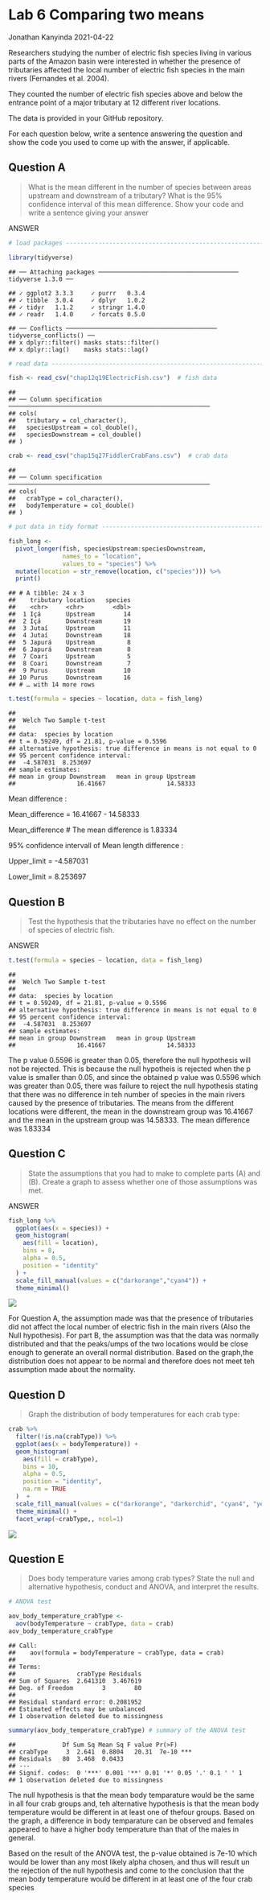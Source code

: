 Lab 6 Comparing two means
================
Jonathan Kanyinda
2021-04-22

Researchers studying the number of electric fish species living in
various parts of the Amazon basin were interested in whether the
presence of tributaries affected the local number of electric fish
species in the main rivers (Fernandes et al. 2004).

They counted the number of electric fish species above and below the
entrance point of a major tributary at 12 different river locations.

The data is provided in your GitHub repository.

For each question below, write a sentence answering the question and
show the code you used to come up with the answer, if applicable.

## Question A

> What is the mean different in the number of species between areas
> upstream and downstream of a tributary? What is the 95% confidence
> interval of this mean difference. Show your code and write a sentence
> giving your
answer

ANSWER

``` r
# load packages -----------------------------------------------------------

library(tidyverse)
```

    ## ── Attaching packages ─────────────────────────────────────── tidyverse 1.3.0 ──

    ## ✓ ggplot2 3.3.3     ✓ purrr   0.3.4
    ## ✓ tibble  3.0.4     ✓ dplyr   1.0.2
    ## ✓ tidyr   1.1.2     ✓ stringr 1.4.0
    ## ✓ readr   1.4.0     ✓ forcats 0.5.0

    ## ── Conflicts ────────────────────────────────────────── tidyverse_conflicts() ──
    ## x dplyr::filter() masks stats::filter()
    ## x dplyr::lag()    masks stats::lag()

``` r
# read data ---------------------------------------------------------------

fish <- read_csv("chap12q19ElectricFish.csv")  # fish data
```

    ## 
    ## ── Column specification ────────────────────────────────────────────────────────
    ## cols(
    ##   tributary = col_character(),
    ##   speciesUpstream = col_double(),
    ##   speciesDownstream = col_double()
    ## )

``` r
crab <- read_csv("chap15q27FiddlerCrabFans.csv")  # crab data
```

    ## 
    ## ── Column specification ────────────────────────────────────────────────────────
    ## cols(
    ##   crabType = col_character(),
    ##   bodyTemperature = col_double()
    ## )

``` r
# put data in tidy format ------------------------------------------------

fish_long <- 
  pivot_longer(fish, speciesUpstream:speciesDownstream,
               names_to = "location",
               values_to = "species") %>% 
  mutate(location = str_remove(location, c("species"))) %>% 
  print()
```

    ## # A tibble: 24 x 3
    ##    tributary location   species
    ##    <chr>     <chr>        <dbl>
    ##  1 Içá       Upstream        14
    ##  2 Içá       Downstream      19
    ##  3 Jutaí     Upstream        11
    ##  4 Jutaí     Downstream      18
    ##  5 Japurá    Upstream         8
    ##  6 Japurá    Downstream       8
    ##  7 Coari     Upstream         5
    ##  8 Coari     Downstream       7
    ##  9 Purus     Upstream        10
    ## 10 Purus     Downstream      16
    ## # … with 14 more rows

``` r
t.test(formula = species ~ location, data = fish_long)
```

    ## 
    ##  Welch Two Sample t-test
    ## 
    ## data:  species by location
    ## t = 0.59249, df = 21.81, p-value = 0.5596
    ## alternative hypothesis: true difference in means is not equal to 0
    ## 95 percent confidence interval:
    ##  -4.587031  8.253697
    ## sample estimates:
    ## mean in group Downstream   mean in group Upstream 
    ##                 16.41667                 14.58333

Mean difference :

Mean\_difference = 16.41667 - 14.58333

Mean\_difference \# The mean difference is 1.83334

95% confidence intervall of Mean length difference :

Upper\_limit = -4.587031

Lower\_limit = 8.253697

## Question B

> Test the hypothesis that the tributaries have no effect on the number
> of species of electric fish.

ANSWER

``` r
t.test(formula = species ~ location, data = fish_long)
```

    ## 
    ##  Welch Two Sample t-test
    ## 
    ## data:  species by location
    ## t = 0.59249, df = 21.81, p-value = 0.5596
    ## alternative hypothesis: true difference in means is not equal to 0
    ## 95 percent confidence interval:
    ##  -4.587031  8.253697
    ## sample estimates:
    ## mean in group Downstream   mean in group Upstream 
    ##                 16.41667                 14.58333

The p value 0.5596 is greater than 0.05, therefore the null hypothesis
will not be rejected. This is because the null hypotheis is rejected
when the p value is smaller than 0.05, and since the obtained p value
was 0.5596 which was greater than 0.05, there was failure to reject the
null hypothesis stating that there was no difference in teh number of
species in the main rivers caused by the presence of tributaries. The
means from the different locations were different, the mean in the
downstream group was 16.41667 and the mean in the upstream group was
14.58333. The mean difference was 1.83334

## Question C

> State the assumptions that you had to make to complete parts (A) and
> (B). Create a graph to assess whether one of those assumptions was
> met.

ANSWER

``` r
fish_long %>% 
  ggplot(aes(x = species)) +
  geom_histogram(
    aes(fill = location), 
    bins = 8, 
    alpha = 0.5, 
    position = "identity"
  ) +
  scale_fill_manual(values = c("darkorange","cyan4")) +
  theme_minimal()
```

![](README_files/figure-gfm/unnamed-chunk-3-1.png)<!-- -->

For Question A, the assumption made was that the presence of tributaries
did not affect the local number of electric fish in the main rivers
(Also the Null hypothesis). For part B, the assumption was that the data
was normally distributed and that the peaks/umps of the two locations
would be close enough to generate an overall normal distribution. Based
on the graph,the distribution does not appear to be normal and therefore
does not meet teh assumption made about the normality.

## Question D

> Graph the distribution of body temperatures for each crab type:

``` r
crab %>% 
  filter(!is.na(crabType)) %>% 
  ggplot(aes(x = bodyTemperature)) +
  geom_histogram(
    aes(fill = crabType), 
    bins = 10, 
    alpha = 0.5, 
    position = "identity",
    na.rm = TRUE
  )  + 
  scale_fill_manual(values = c("darkorange", "darkorchid", "cyan4", "yellow")) +
  theme_minimal() +
  facet_wrap(~crabType,, ncol=1)
```

![](README_files/figure-gfm/unnamed-chunk-4-1.png)<!-- -->

## Question E

> Does body temperature varies among crab types? State the null and
> alternative hypothesis, conduct and ANOVA, and interpret the results.

``` r
# ANOVA test

aov_body_temperature_crabType <-
  aov(bodyTemperature ~ crabType, data = crab)
aov_body_temperature_crabType
```

    ## Call:
    ##    aov(formula = bodyTemperature ~ crabType, data = crab)
    ## 
    ## Terms:
    ##                 crabType Residuals
    ## Sum of Squares  2.641310  3.467619
    ## Deg. of Freedom        3        80
    ## 
    ## Residual standard error: 0.2081952
    ## Estimated effects may be unbalanced
    ## 1 observation deleted due to missingness

``` r
summary(aov_body_temperature_crabType) # summary of the ANOVA test
```

    ##             Df Sum Sq Mean Sq F value Pr(>F)    
    ## crabType     3  2.641  0.8804   20.31  7e-10 ***
    ## Residuals   80  3.468  0.0433                   
    ## ---
    ## Signif. codes:  0 '***' 0.001 '**' 0.01 '*' 0.05 '.' 0.1 ' ' 1
    ## 1 observation deleted due to missingness

The null hypothesis is that the mean body temparature would be the same
in all four crab groups and, teh alternative hypothesis is that the mean
body temperature would be different in at least one of thefour groups.
Based on the graph, a difference in body temparature can be observed and
females appeared to have a higher body temperature than that of the
males in general.

Based on the result of the ANOVA test, the p-value obtained is 7e-10
which would be lower than any most likely alpha chosen, and thus will
result un the rejection of the null hypothesis and come to the
conclusion that the mean body temperature would be different in at least
one of the four crab species
